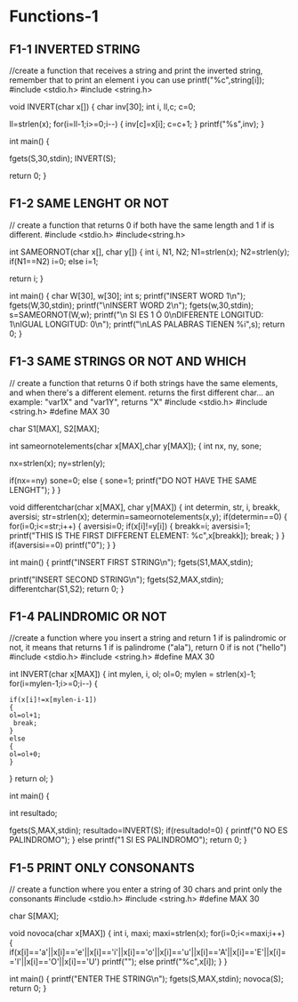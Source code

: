 # Functions-1

## F1-1 INVERTED STRING

//create a function that receives a string and print the inverted string, remember that to print an element i you can use printf("%c",string[i]); 
#include <stdio.h>
#include <string.h>

void INVERT(char x[])
{
  char inv[30];
  int i, ll,c;
  c=0;

 ll=strlen(x);
 for(i=ll-1;i>=0;i--)
  {
    inv[c]=x[i];
    c=c+1;
  }
  printf("%s",inv);
}

int main() {

 fgets(S,30,stdin);
 INVERT(S);

 return 0;
}

## F1-2 SAME LENGHT OR NOT

// create a function that returns 0 if both have the same length and 1 if is different.
#include <stdio.h>
#include<string.h>

int SAMEORNOT(char x[], char y[])
{
  int i, N1, N2;
  N1=strlen(x); 
  N2=strlen(y);
  if(N1==N2)
  i=0;
  else
  i=1;

 return i;
}

int main() {
  char W[30], w[30];
  int s;
  printf("INSERT WORD 1\n");
  fgets(W,30,stdin);
  printf("\nINSERT WORD 2\n");
  fgets(w,30,stdin);
  s=SAMEORNOT(W,w);
  printf("\n  SI ES 1 Ó 0\nDIFERENTE LONGITUD: 1\nIGUAL LONGITUD:     0\n");
  printf("\nLAS PALABRAS TIENEN %i",s);
  return 0;
}
## F1-3 SAME STRINGS OR NOT AND WHICH

// create a function that returns 0 if both strings have the same elements, and when there's a different element. returns the first different char... an example: "var1X" and "var1Y", returns "X"
#include <stdio.h>
#include <string.h>
#define MAX 30

char S1[MAX], S2[MAX];

int sameornotelements(char x[MAX],char y[MAX]);
{
int nx, ny, sone;

nx=strlen(x);
ny=strlen(y);

if(nx==ny)
sone=0;
else
{
sone=1;
printf("DO NOT HAVE THE SAME LENGHT");
}
}

void differentchar(char x[MAX], char y[MAX])
{
  int determin, str, i, breakk, aversisi;
  str=strlen(x);
  determin=sameornotelements(x,y);
  if(determin==0)
  {
    for(i=0;i<=str;i++)
    {
aversisi=0;
      if(x[i]!=y[i])
      {
        breakk=i;
        aversisi=1;
         printf("THIS IS THE FIRST DIFFERENT ELEMENT: %c",x[breakk]);
        break;
      }
    }
    if(aversisi==0)
    printf("0");
  }
}

int main()
 {
 printf("INSERT FIRST STRING\n");
 fgets(S1,MAX,stdin);

 printf("INSERT SECOND STRING\n");
 fgets(S2,MAX,stdin);
 differentchar(S1,S2);
 return 0;
 }

## F1-4 PALINDROMIC OR NOT

//create a function where you insert a string and return 1 if is palindromic or not, it means that returns 1 if is palindrome ("ala"), return 0 if is not ("hello")
#include <stdio.h>
#include <string.h>
#define MAX 30


int INVERT(char x[MAX])
{
  int mylen, i, ol;
  ol=0;
  mylen = strlen(x)-1;
for(i=mylen-1;i>=0;i--)
  {

    if(x[i]!=x[mylen-i-1])
    {
    ol=ol+1;
     break;
    }
    else 
    {
    ol=ol+0;
    }
  }
  return ol;
}

int main() {

int resultado;

fgets(S,MAX,stdin);
resultado=INVERT(S);
if(resultado!=0)
{
  printf("0 NO ES PALINDROMO");
}
else
  printf("1 SI ES PALINDROMO");
return 0;
}

## F1-5 PRINT ONLY CONSONANTS
 
// create a function where you enter a string of 30 chars and print only the consonants
#include <stdio.h>
#include <string.h>
#define MAX 30

char S[MAX];

void novoca(char x[MAX])
{
  int i, maxi;
maxi=strlen(x);
  for(i=0;i<=maxi;i++)
  {
    if(x[i]=='a'||x[i]=='e'||x[i]=='i'||x[i]=='o'||x[i]=='u'||x[i]=='A'||x[i]=='E'||x[i]=='I'||x[i]=='O'||x[i]=='U')
    printf("");
    else
    printf("%c",x[i]);
  }
}

int main() {
  printf("ENTER THE STRING\n");
  fgets(S,MAX,stdin);
  novoca(S);
  return 0;
}
